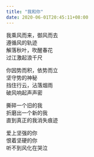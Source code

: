 ```yaml
---
title: "我和你"
date: 2020-06-01T20:45:11+08:00
---
```


我乘风而来，御风而去  
遵循风的轨迹  
解落秋叶，吹醒春花  
过江激起浪千尺

你因势而积，依势而立  
坚守势的神秘  
挡住行云，沾落烟雨  
破风响起声声密

撕碎一个旧的我  
折磨出一个新的我  
直到真正的我消失痕迹

爱上坚强的你  
恨着坚硬的你  
听不到风化在哭泣